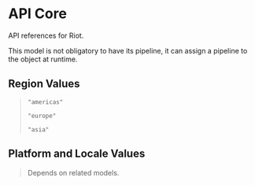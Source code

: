 # API Core

API references for Riot.

This model is not obligatory to have its pipeline, it can assign a pipeline to the object at runtime.

## Region Values
> `"americas"`
>
> `"europe"`
>
> `"asia"`

## Platform and Locale Values
> Depends on related models.
